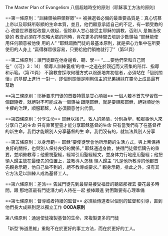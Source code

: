 The Master Plan of Evangelism
八個超越時空的原則（耶穌事工方法的原則）

==第一條原則：“訓練領袖帶領群眾”==
被揀選者必備的最重要品質是：真心切慕上帝以及耶穌所彰顯的生命本質，並且，他們願意承認自己的不足，有一顆受教的心
改變世界要從改變人做起，但除非人甘心接受主耶穌的調教，否則人 是無法改變的
教會必須在不忽略大眾的同時，肯花更多的時間去培訓少數領袖
“耶穌能使用任何願意被他使 用的人”
“耶穌調教門徒的最基本原則，就是把心力集中在所要使用的人身上
“贏得群眾很容易，只要給他們領袖就行了”（第51頁）

==第二條原則：讓門徒跟在他身邊看、聽、學==
“……要他們常和自己同在”（《可》3：14）
領導人訓練養成’的唯一之道在於親近而又密集的陪伴、指導和示範。（第70頁）
不論教會採取何種方式以跟進培育初信者，必須站在「個別關懷」的基礎上進行
一對一，即個別關懷是剛剛信主的兄弟姐妹在靈命上成長最有幫助

==第三條原則：耶穌要求門徒的首要特質是甘心順服==
一個人若不首先學習做一個跟隨者，就絕對不可能成為一個領袖
跟隨耶穌，就是要順服耶穌，絕對順從他主權的治理，順服耶穌，人必須願意付出代價。

==第四條原則：分享生命==
耶穌以捨己、救人的熱情，分別為聖，和服事他人來分享自己的生命
只有靠著聖靈才能分享耶穌基督的生命
只有當我們有了在基督裡的新生命，我們才能跟別人分享基督的生 命，我們沒有的，就無法與別人分享

==第五條原則：以身示範==
耶穌“要使徒學會他所示範的生活方式，與上帝保持良好的關係，也與別人保持良好的關係。”
耶穌通過身教，使得門徒領悟禱告的重要，並順勢教導；他重視聖經，經常引用聖經經文，並身体力行地應用聖經；他把領人歸主放在最優先的位置上，並教導人怎樣 領人歸主
“凡是他所教導的他都首先親身示範，他自己做不到的，絕不教導或要求。”
親身示範，捨此之外，沒有其它方法足以訓練人成為基督工人。

==第六條原則：差派==
告誡門徒先到最容易接受福音的聽眾那裡去
要花最多時間，跟 那地區最有門徒潛力的人待在一起
接棒跟進
對困難要有心理準備

==第七條原則：督導或者持續的監督==
必須給傳道者以個別的監督和引導，直到他們長大成熟到足以獨立工作
**OODA原則**

第八條原則：通過使徒複製基督的生命，來複製更多的門徒

「新型’佈道思維」重點不在於更好的事工方法，而在於更好的工人。